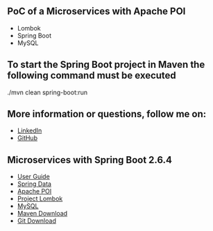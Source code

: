 ## PoC of a Microservices with Apache POI

- Lombok
- Spring Boot
- MySQL

## To start the Spring Boot project in Maven the following command must be executed

./mvn clean spring-boot:run

## More information or questions, follow me on:

- [LinkedIn](https://www.linkedin.com/in/jrojast/)
- [GitHub](https://github.com/jrojast-t)

## Microservices with Spring Boot 2.6.4

- [User Guide](https://docs.spring.io/spring-boot/docs/2.6.4/reference/htmlsingle/#documentation)
- [Spring Data](https://docs.spring.io/spring-boot/docs/2.6.4/reference/htmlsingle/#data.sql.jpa-and-spring-data)
- [Apache POI](https://poi.apache.org/download.html)
- [Project Lombok](https://projectlombok.org/)
- [MySQL](https://dev.mysql.com/downloads/)
- [Maven Download](https://maven.apache.org/download.cgi)
- [Git Download](https://git-scm.com/downloads)
